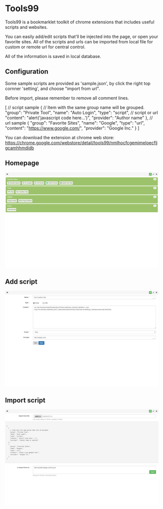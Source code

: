 # Tools99
Tools99 is a bookmarklet toolkit of chrome extensions that includes useful scripts and websites. 

You can easily add/edit scripts that'll be injected into the page, or open your favorite sites. All of the scripts and urls can be imported from local file for custom or remote url for central control. 

All of the information is saved in local database.

## Configuration
Some sample scripts are provided as 'sample.json', by click the right top cornner 'setting', and choose "import from url".

Before import, please remember to remove all comment lines.

  [
  	// script sample
    {
      // Item with the same group name will be grouped.
      "group": "Private Tool",
      "name": "Auto Login",
      "type": "script",  // script or url
      "content": "alert('javascript code here...')",
      "provider": "Author name"
    },
    // url sample
    {
      "group": "Favorite Sites",
      "name": "Google",
      "type": "url",
      "content": "https://www.google.com/",
      "provider": "Google Inc."
    }
  ]

You can download the extension at chrome web store: https://chrome.google.com/webstore/detail/tools99/nmlhocfcgemimeloecfljgcamhhmdidb

## Homepage
![homepage screenshot](https://raw.githubusercontent.com/damonpeng/tools99/master/screenshots/home.png)

## Add script
![add script page screenshot](https://raw.githubusercontent.com/damonpeng/tools99/master/screenshots/add.png)

## Import script
![import page screenshot](https://raw.githubusercontent.com/damonpeng/tools99/master/screenshots/setting.png)
